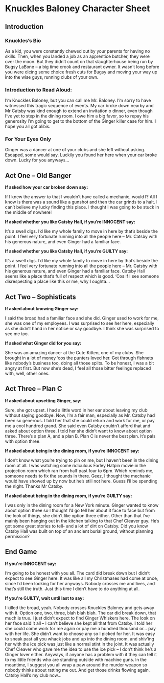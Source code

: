 <h1> Knuckles Baloney Character Sheet </h1>

<h2> Introduction </h2>

<h3> Knuckles’s Bio </h3>
<p> As a kid, you were constantly chewed out by your parents for having no skills. Then, when you landed a job as an apprentice butcher, they were over the moon. But they didn’t count on that slaughterhouse being run by Bugsy LaBone – a big time crook and restaurant owner. It wasn’t long before you were dicing some choice fresh cuts for Bugsy and moving your way up into the wise guys, running clubs of your own.  </p>

<h3> Introduction to Read Aloud: </h3>
<p>I’m Knuckles Baloney, but you can call me Mr. Baloney. I’m sorry to have witnessed this tragic sequence of events. My car broke down nearby and Mr Catsby was kind enough to extend an invitation o dinner, even though I’ve yet to step in the dining room. I owe him a big favor, so to repay his generosity I’m going to get to the bottom of the Ginger killer case for him. I hope you all got alibis. </p>

<h3> For Your Eyes Only </h3>
<p> Ginger was a dancer at one of your clubs and she left without asking. Escaped, some would say. Luckily you found her here when your car broke down. Lucky for you anyways… </p> 

<h2> Act One – Old Banger </h2>

__If asked how your car broken down say:__

<p> If I knew the answer to that I wouldn’t have called a mechanic, would I? All I know is there was a sound like a gunshot and then the car grinds to a halt. I can’t believe my lucky finding this place. I thought I was going to be stuck in the middle of nowhere! </p>
  
__If asked whether you like Catsby Hall, if you’re INNOCENT say:__

<p> It’s a swell digs. I’d like my whole family to move in here by that’s beside the point. I feel very fortunate running into all the people here – Mr. Catsby with his generous nature, and even Ginger had a familiar face. </p>

__If asked whether you like Catsby Hall, if you’re GUILTY say:__

<p> It’s a swell digs. I’d like my whole family to move in here by that’s beside the point. I feel very fortunate running into all the people here – Mr. Catsby with his generous nature, and even Ginger had a familiar face. Catsby Hall seems like a place that’s full of respect which is good. ‘Cos if I see someone disrespecting a place like this or me, why I oughta… </p>

<h2> Act Two – Sophisticats </h2>

__If asked about knowing Ginger say:__

<p> I said the broad had a familiar face and she did. Ginger used to work for me, she was one of my employees. I was surprised to see her here, especially as she didn’t hand in her notice or say goodbye. I think she was surprised to see me too. </p>
  
__If asked what Ginger did for you say:__

<p> She was an amazing dancer at the Cute Kitten, one of my clubs. She brought in a lot of money ‘cos the punters loved her. Got through fishnets like nobody’s business too, doing all those splits. To be honest, I was a bit angry at first. But now she’s dead, I feel all those bitter feelings replaced with, well, other ones.  </p>

<h2> Act Three – Plan C </h2>

__If asked about upsetting Ginger, say:__

<p> Sure, she got upset. I had a little word in her ear about leaving my club without saying goodbye. Now, I’m a fair man, especially as Mr. Catsby had been so generous. I told her that she could return and work for me, or pay me a cool hundred grand. She said even Catsby couldn’t afford that and asked about option three. I told her she didn’t want to know about option three. There’s a plan A, and a plan B. Plan C is never the best plan. It’s pals with option three. </p>
  
__If asked about being in the dining room, if you’re INNOCENT say:__

<p> I don’t know what you’re trying to pin on me, but I haven’t been in the dining room at all. I was watching some ridiculous Farley Hatpin movie in the projection room which ran from half past four to 6pm. Which reminds me, someone needs to fix the sounds in there. Geez, I thought the mechanic would have showed up by now but he’s still not here. Guess I’ll be spending the night. Thanks Mr Catsby. </p>

__If asked about being in the dining room, if you’re GUILTY say:__ 

<p> I was only in the dining room for a New York minute. Ginger wanted to know about option three so I thought I’d go tell her about it face to face but from the look of things, she didn’t like option three either. Other than that I’ve mainly been hanging out in the kitchen talking to that Chef Cleaver guy. He’s got some great stories to tell- and a lot of dirt on Catsby. Did you know Catsby Hall was built on top of an ancient burial ground, without planning permission?   </p>

<h2> End Game </h2>

__If you're INNOCENT say:__

<p> I’m going to be honest with you all. The card did break down but I didn’t expect to see Ginger here. It was like all my Christmases had come at once, since I’d been looking for her anyways. Nobody crosses me and lives, and that’s still the truth. Just this time I didn’t have to do anything at all. </p>

__If you're GUILTY, wait until last to say:__
<p> I killed the broad, yeah. Nobody crosses Knuckles Baloney and gets away with it. Option one, two, three, blah blah blah. The car did break down, that much is true. I just didn’t expect to find Ginger Whiskers here. The look on her face said it all – I can’t believe she kept all that from Catsby. I told her she could come work for me again or pay me a hundred thousand or… pay with her life. She didn’t want to choose any so I picked for her. It was easy to sneak past all you whack jobs and up into the dining room, and shiv’ing her with the ice pick was just like a normal stint in the joint. It was actually Chef Cleaver who gave me the idea to use the ice pick – I don’t think he’s a Ginger lover either. Anyways, if anyone has a problem with it they can tell it to my little friends who are standing outside with machine guns. In the meantime, I suggest you all wrap a paw around the murder weapon so nobody thinks about ratting me out. And get those drinks flowing again. Catsby Hall’s my club now… </p>
